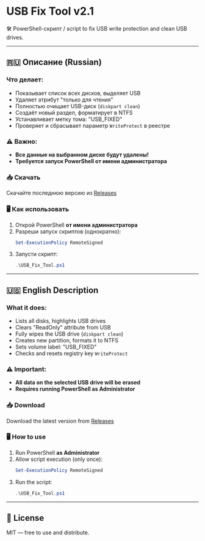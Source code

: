
# USB Fix Tool v2.1

🛠 PowerShell-скрипт / script to fix USB write protection and clean USB drives.

---

## 🇷🇺 Описание (Russian)

### Что делает:

- Показывает список всех дисков, выделяет USB
- Удаляет атрибут "только для чтения"
- Полностью очищает USB-диск (`diskpart clean`)
- Создаёт новый раздел, форматирует в NTFS
- Устанавливает метку тома: "USB_FIXED"
- Проверяет и сбрасывает параметр `WriteProtect` в реестре

### ⚠️ Важно:

- **Все данные на выбранном диске будут удалены!**
- **Требуется запуск PowerShell от имени администратора**

### 📥 Скачать

Скачайте последнюю версию из [Releases](https://github.com/BearMarstar/usb-fix-tool/releases/latest)

### 🖥 Как использовать

1. Открой PowerShell **от имени администратора**
2. Разреши запуск скриптов (однократно):
   ```powershell
   Set-ExecutionPolicy RemoteSigned
   ```
3. Запусти скрипт:
   ```powershell
   .\USB_Fix_Tool.ps1
   ```

---

## 🇺🇸 English Description

### What it does:

- Lists all disks, highlights USB drives
- Clears "ReadOnly" attribute from USB
- Fully wipes the USB drive (`diskpart clean`)
- Creates new partition, formats it to NTFS
- Sets volume label: "USB_FIXED"
- Checks and resets registry key `WriteProtect`

### ⚠️ Important:

- **All data on the selected USB drive will be erased**
- **Requires running PowerShell as Administrator**

### 📥 Download

Download the latest version from [Releases](https://github.com/BearMarstar/usb-fix-tool/releases/latest)

### 🖥 How to use

1. Run PowerShell **as Administrator**
2. Allow script execution (only once):
   ```powershell
   Set-ExecutionPolicy RemoteSigned
   ```
3. Run the script:
   ```powershell
   .\USB_Fix_Tool.ps1
   ```

---

## 📄 License

MIT — free to use and distribute.
